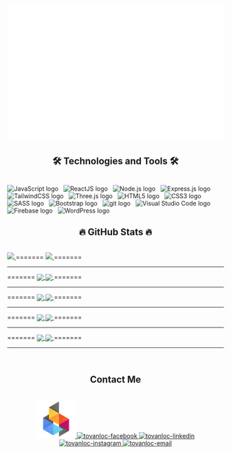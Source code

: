 <!-- Trungquandev -->
<a href="#" target="_blank">
  <img src="svg/tovanloc1906.svg" width="1200" alt="tovanloc1906" />
</a>

<h2 align="center">🛠 Technologies and Tools 🛠</h2>
<br>
<!-- https://simpleicons.org/ -->
<span><img src="https://img.shields.io/badge/JavaScript-282C34?logo=javascript&logoColor=F7DF1E" alt="JavaScript logo" title="JavaScript" height="25" /></span>
&nbsp;
<span><img src="https://img.shields.io/badge/ReactJS-282C34?logo=react&logoColor=61DAFB" alt="ReactJS logo" title="ReactJS" height="25" /></span>
&nbsp;
<span><img src="https://img.shields.io/badge/Node.js-282C34?logo=node.js&logoColor=00F200" alt="Node.js logo" title="Node.js" height="25" /></span>
&nbsp;
<span><img src="https://img.shields.io/badge/Express-282C34?logo=express&logoColor=FFFFFF" alt="Express.js logo" title="Express.js" height="25" /></span>
&nbsp;
<span><img src="https://img.shields.io/badge/Tailwind%20CSS-282C34?logo=tailwind-css&logoColor=38B2AC" alt="TailwindCSS logo" title="TailwindCSS" height="25" /></span>
&nbsp;
<span><img src="https://img.shields.io/badge/Three.js-282C34?logo=three.js&logoColor=FFFFFF" alt="Three.js logo" title="Three.js" height="25" /></span>
&nbsp;
<span><img src="https://img.shields.io/badge/HTML5-282C34?logo=html5&logoColor=E34F26" alt="HTML5 logo" title="HTML5" height="25" /></span>
&nbsp;
<span><img src="https://img.shields.io/badge/CSS3-282C34?logo=css3&logoColor=1572B6" alt="CSS3 logo" title="CSS3" height="25" /></span>
&nbsp;
<span><img src="https://img.shields.io/badge/Sass-282C34?logo=sass&logoColor=CC6699" alt="SASS logo" title="SASS" height="25" /></span>
&nbsp;
<span><img src="https://img.shields.io/badge/Bootstrap-282C34?logo=bootstrap&logoColor=7952B3" alt="Bootstrap logo" title="Bootstrap" height="25" /></span>
&nbsp;
<span><img src="https://img.shields.io/badge/git-282C34?logo=git&logoColor=F05032" alt="git logo" title="git" height="25" /></span>
&nbsp;
<span><img src="https://img.shields.io/badge/VS%20Code-282C34?logo=visual-studio-code&logoColor=007ACC" alt="Visual Studio Code logo" title="Visual Studio Code" height="25" /></span>
&nbsp;
<span><img src="https://img.shields.io/badge/Firebase-282C34?logo=firebase&logoColor=FFCA28" alt="Firebase logo" title="Firebase" height="25" /></span>
&nbsp;
<span><img src="https://img.shields.io/badge/WordPress-282C34?logo=wordPress&logoColor=21759B" alt="WordPress logo" title="WordPress" height="25" /></span>
&nbsp;

<br>
<h2 align="center">🔥 GitHub Stats 🔥</h2>
<!-- https://github.com/anuraghazra/github-readme-stats -->
<br>
<!-- phần stats -->

<a href="https://github.com/BruedDev/Iphone">
<img align="start" src="https://github-readme-stats.vercel.app/api/pin/?username=uvipen&repo=QuickDraw&theme=radical" />
</a>
        =======  
<a href="https://github.com/uvipen/ASCII-generator/">
  <img align="end" src="https://github-readme-stats.vercel.app/api/pin/?username=uvipen&repo=ASCII-generator&theme=merko" />
</a>
        =======  
<hr>
     =======  
<a href="https://github.com/uvipen/Super-mario-bros-A3C-pytorch/">
  <img align="center" src="https://github-readme-stats.anuraghazra1.vercel.app/api/pin/?username=uvipen&repo=Super-mario-bros-A3C-pytorch&theme=gruvbox" />
</a>

<a href="https://github.com/uvipen/Super-mario-bros-PPO-pytorch/">
  <!-- Change the `github-readme-stats.anuraghazra1.vercel.app` to `github-readme-stats.vercel.app`  -->
  <img align="center" src="https://github-readme-stats.anuraghazra1.vercel.app/api/pin/?username=uvipen&repo=Super-mario-bros-PPO-pytorch&theme=dark" />
</a>
     =======  
<hr>
     =======  
<a href="https://github.com/uvipen/Flappy-bird-deep-Q-learning-pytorch/">
  <!-- Change the `github-readme-stats.anuraghazra1.vercel.app` to `github-readme-stats.vercel.app`  -->
  <img align="center" src="https://github-readme-stats.anuraghazra1.vercel.app/api/pin/?username=uvipen&repo=Flappy-bird-deep-Q-learning-pytorch&theme=onedark" />
</a>

<a href="https://github.com/uvipen/Tetris-deep-Q-learning-pytorch/">
  <!-- Change the `github-readme-stats.anuraghazra1.vercel.app` to `github-readme-stats.vercel.app`  -->
  <img align="center" src="https://github-readme-stats.anuraghazra1.vercel.app/api/pin/?username=uvipen&repo=Tetris-deep-Q-learning-pytorch&theme=cobalt" />
</a>
     =======  
<hr>
     =======  
<a href="https://github.com/uvipen/AirGesture/">
  <!-- Change the `github-readme-stats.anuraghazra1.vercel.app` to `github-readme-stats.vercel.app`  -->
  <img align="center" src="https://github-readme-stats.anuraghazra1.vercel.app/api/pin/?username=uvipen&repo=AirGesture&theme=synthwave" />
</a>

<a href="https://github.com/uvipen/Yolo-v2-pytorch/">
  <!-- Change the `github-readme-stats.anuraghazra1.vercel.app` to `github-readme-stats.vercel.app`  -->
  <img align="center" src="https://github-readme-stats.anuraghazra1.vercel.app/api/pin/?username=uvipen&repo=Yolo-v2-pytorch&theme=highcontrast" />
</a>
     =======  
<hr>
     =======  
<a href="https://github.com/uvipen/Hierarchical-attention-networks-pytorch/">
  <!-- Change the `github-readme-stats.anuraghazra1.vercel.app` to `github-readme-stats.vercel.app`  -->
  <img align="center" src="https://github-readme-stats.anuraghazra1.vercel.app/api/pin/?username=uvipen&repo=Hierarchical-attention-networks-pytorch&theme=dracula" />
</a>

<a href="https://github.com/uvipen/Photomosaic-generator/">
  <!-- Change the `github-readme-stats.anuraghazra1.vercel.app` to `github-readme-stats.vercel.app`  -->
  <img align="center" src="https://github-readme-stats.anuraghazra1.vercel.app/api/pin/?username=uvipen&repo=Photomosaic-generator&theme=radical" />
</a>
     =======  
<hr>

 </div>

<br>
<h2 align="center">Contact Me</h2>
<br>
<!-- https://icons8.com -->
<div align="center">
  <a href="#" target="blank">
    <img  width="90" height="90" src="images/logo-web.svg" alt="trungquandev-blog" />
  </a>
  <a href="https://www.facebook.com/vanloc1963/" target="blank">
    <img src="https://img.icons8.com/bubbles/100/000000/facebook-new.png" alt="tovanloc-facebook" />
  </a>
  <a href="https://www.linkedin.com/in/t%C3%B4-v%C4%83n-l%E1%BB%99c-720046305/" target="blank">
    <img src="https://img.icons8.com/bubbles/100/000000/linkedin.png" alt="tovanloc-linkedin" />
  </a>
  <a href="https://www.instagram.com/vanloc_196/" target="blank">
    <img src="https://img.icons8.com/bubbles/100/000000/instagram.png" alt="tovanloc-instagram" />
  </a>
  <a href="mailto:loctrunghoa@gmail.com" target="top">
    <img src="https://img.icons8.com/bubbles/100/000000/apple-mail.png" alt="tovanloc-email" />
  </a>
</div>

<br>



